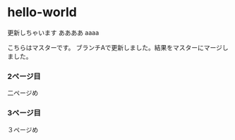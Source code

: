 # hello-world

更新しちゃいます
ああああ
aaaa

こちらはマスターです。
ブランチAで更新しました。結果をマスターにマージしました。

### 2ページ目
二ページめ

### 3ページ目
３ページめ
